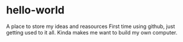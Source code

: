 # hello-world
A place to store my ideas and reasources
First time using github, just getting used to it all. Kinda makes me want to build my own computer.
